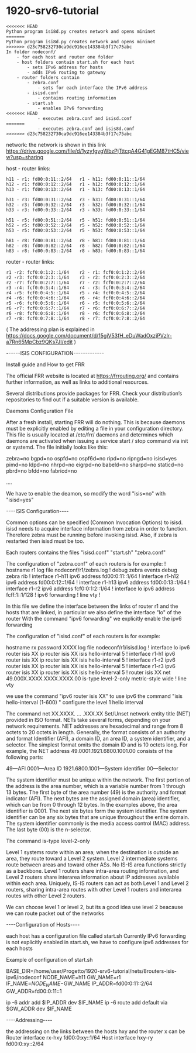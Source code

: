 # 1920-srv6-tutorial

```
<<<<<<< HEAD
Python program isi8d.py creates network and opens mininet
=======
Python program isi8d.py creates network and opens mininet
>>>>>>> d23c758232730ca9dc916ee143384b3f17c75abc
In folder nodeconf/ 
	- for each host and router one folder
	- host folders contain start.sh for each host
		- sets IPv6 address for hosts
		- adds IPv6 routing to gateway
	- router folders contain 
		- zebra.conf
			- sets for each interface the IPv6 address
		- isisd.conf
			- contains routing information
		- start.sh
			- enables IPv6 forwarding
<<<<<<< HEAD
			- executes zebra.conf and isisd.conf
=======
			- executes zebra.conf and isis8d.conf
>>>>>>> d23c758232730ca9dc916ee143384b3f17c75abc
```

network:
the network is shown in this link
https://drive.google.com/file/d/1yzyfgvgWbzPjTttcqA4G41gEGM87tHC5/view?usp=sharing

host - router links:

	h11 - r1: fd00:0:11::2/64	r1 - h11: fd00:0:11::1/64
	h12 - r1: fd00:0:12::2/64	r1 - h12: fd00:0:12::1/64
	h13 - r1: fd00:0:13::2/64	r1 - h13: fd00:0:13::1/64

	h31 - r3: fd00:0:31::2/64	r3 - h31: fd00:0:31::1/64
	h32 - r3: fd00:0:32::2/64	r3 - h32: fd00:0:32::1/64
	h33 - r3: fd00:0:33::2/64	r3 - h33: fd00:0:33::1/64

	h51 - r5: fd00:0:51::2/64	r5 - h51: fd00:0:51::1/64
	h52 - r5: fd00:0:52::2/64	r5 - h52: fd00:0:52::1/64
	h53 - r5: fd00:0:53::2/64	r5 - h53: fd00:0:53::1/64

	h81 - r8: fd00:0:81::2/64	r8 - h81: fd00:0:81::1/64
	h82 - r8: fd00:0:82::2/64	r8 - h82: fd00:0:82::1/64
	h83 - r8: fd00:0:83::2/64	r8 - h83: fd00:0:83::1/64

router - router links:
	
	r1 -r2: fcf0:0:1:2::1/64	r2 - r1: fcf0:0:1:2::2/64
	r2 -r3: fcf0:0:2:3::1/64	r3 - r2: fcf0:0:2:3::2/64
	r2 -r7: fcf0:0:2:7::1/64	r7 - r2: fcf0:0:2:7::2/64
	r3 -r4: fcf0:0:3:4::1/64	r4 - r3: fcf0:0:3:4::2/64
	r4 -r5: fcf0:0:4:5::1/64	r5 - r4: fcf0:0:4:5::2/64
	r4 -r6: fcf0:0:4:6::1/64	r6 - r4: fcf0:0:4:6::2/64
	r5 -r6: fcf0:0:5:6::1/64	r6 - r5: fcf0:0:5:6::2/64
	r6 -r7: fcf0:0:6:7::1/64	r7 - r6: fcf0:0:6:7::2/64
	r6 -r8: fcf0:0:6:8::1/64	r8 - r6: fcf0:0:6:8::2/64
	r7 -r8: fcf0:0:7:8::1/64	r8 - r7: fcf0:0:7:8::2/64

( The addressing plan is explained in https://docs.google.com/document/d/15giV53fH_eDuWadOxzjPVzlr-a7Rn65MpCbz9QKs7JI/edit )

------ISIS CONFIGURATION-------------

Install guide and How to get FRR

The official FRR website is located at https://frrouting.org/ and contains further information, as well as links to additional resources.

Several distributions provide packages for FRR. Check your distribution’s repositories to find out if a suitable version is available.

Daemons Configuration File

After a fresh install, starting FRR will do nothing. This is because daemons must be explicitly enabled by editing a file in your configuration directory. This file is usually located at /etc/frr/ daemons and determines which daemons are activated when issuing a service start / stop command via init or systemd. The file initially looks like this:

zebra=no
bgpd=no
ospfd=no
ospf6d=no
ripd=no
ripngd=no
isisd=yes
pimd=no
ldpd=no
nhrpd=no
eigrpd=no
babeld=no
sharpd=no
staticd=no
pbrd=no
bfdd=no
fabricd=no

....

We have to enable the deamon, so modify the word "isis=no" with "isisd=yes"


----ISIS Configuration----

Common options can be specified (Common Invocation Options) to isisd. isisd needs to acquire interface information from zebra in order to function. Therefore zebra must be running before invoking isisd. Also, if zebra is restarted then isisd must be too.


Each routers contains the files "isisd.conf" "start.sh" "zebra.conf"


The configuration of "zebra.conf" of each routers is for example:
!
hostname r1
log file nodeconf/r1/zebra.log
!
debug zebra events
debug zebra rib
!
interface r1-h11
 ipv6 address fd00:0:11::1/64
!
interface r1-h12
 ipv6 address fd00:0:12::1/64
!
interface r1-h13
 ipv6 address fd00:0:13::1/64
!
interface r1-r2
 ipv6 address fcf0:0:1:2::1/64
!
interface lo
 ipv6 address fcff:1::1/128
!
ipv6 forwarding
!
line vty
!


In this file we define the interface between the links of router r1 and the hosts that are linked, in particular we also define the interface "lo" of the router 
With the command "ipv6 forwarding" we explicitly enable the ipv6 forwarding



The configuration of "isisd.conf" of each routers is for example:

hostname rx
password XXXX
log file nodeconf/r1/isisd.log
!
interface lo
 ipv6 router isis XX
 ip router isis XX
 isis hello-interval 5
!
interface r1-h1 
 ipv6 router isis XX
 ip router isis XX
 isis hello-interval 5
!
interface r1-r2 
 ipv6 router isis XX
 ip router isis XX
 isis hello-interval 5
!
interface r1-r3
 ipv6 router isis XX
 ip router isis XX
 isis hello-interval 5
!
router isis XX
  net 49.000X.XXXX.XXXX.XXXX.00
  is-type level-2-only
  metric-style wide
!
line vty

we use the command "ipv6 router isis XX" to use ipv6
the command "isis hello-interval (1-600)
" configure the level 1 hello interval

The command
net XX.XXXX. ... .XXX.XX
Set/Unset network entity title (NET) provided in ISO format.
NETs take several forms, depending on your network requirements. NET addresses are hexadecimal and range from 8 octets to 20 octets in length. Generally, the format consists of an authority and format Identifier (AFI), a domain ID, an area ID, a system identifier, and a selector. The simplest format omits the domain ID and is 10 octets long. For example, the NET address 49.0001.1921.6800.1001.00 consists of the following parts:

49—AFI
0001—Area ID
1921.6800.1001—System identifier
00—Selector

The system identifier must be unique within the network.
The first portion of the address is the area number, which is a variable number from 1 through 13 bytes. The first byte of the area number (49) is the authority and format indicator (AFI). The next bytes are the assigned domain (area) identifier, which can be from 0 through 12 bytes. In the examples above, the area identifier is 0001.
The next six bytes form the system identifier. The system identifier can be any six bytes that are unique throughout the entire domain. The system identifier commonly is the media access control (MAC) address.
The last byte (00) is the n-selector.



The command
  is-type level-2-only

Level 1 systems route within an area; when the destination is outside an area, they route toward a Level 2 system. Level 2 intermediate systems route between areas and toward other ASs. No IS-IS area functions strictly as a backbone.
Level 1 routers share intra-area routing information, and Level 2 routers share interarea information about IP addresses available within each area. Uniquely, IS-IS routers can act as both Level 1 and Level 2 routers, sharing intra-area routes with other Level 1 routers and interarea routes with other Level 2 routers.

We can choose level 1 or level 2, but its a good idea use level 2 beacause we can route packet out of the networks

----Configuration of Hosts----

each host has a configuration file called start.sh
Currently IPv6 forwarding is not explicitly enabled in start.sh, we have to configure ipv6 addresses for each hosts

Example of configuration of start.sh

BASE_DIR=/home/user/Progetto/1920-srv6-tutorial/nets/8routers-isis-ipv6/nodeconf
NODE_NAME=h11
GW_NAME=r1
IF_NAME=$NODE_NAME-$GW_NAME
IP_ADDR=fd00:0:11::2/64
GW_ADDR=fd00:0:11::1

ip -6 addr add $IP_ADDR dev $IF_NAME 
ip -6 route add default via $GW_ADDR dev $IF_NAME

----Addressing----

the addressing on the links between the hosts hxy and the router x can be
Router interface rx-hxy fd00:0:xy::1/64
Host interface hxy-ry fd00:0:xy::2/64

